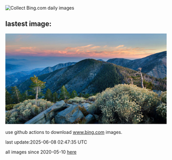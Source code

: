![Collect Bing.com daily images](https://github.com/counter2015/bing-daily-images/workflows/Collect%20Bing.com%20daily%20images/badge.svg)
## lastest image:
![](images/img.jpg)

use github actions to download www.bing.com images.

last update:2025-06-08 02:47:35 UTC

all images since 2020-05-10 [here](https://github.com/counter2015/bing-daily-images/tree/master/images) 
